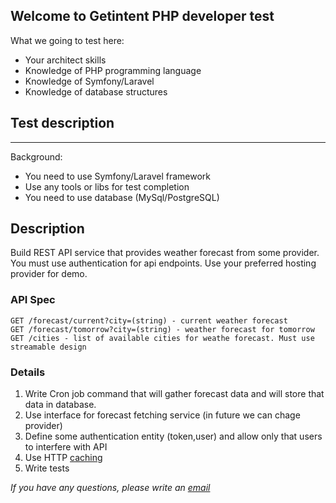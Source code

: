## Welcome to Getintent PHP developer test

What we going to test here:

* Your architect skills
* Knowledge of PHP programming language
* Knowledge of Symfony/Laravel
* Knowledge of database structures


## Test description

---

Background:

* You need to use Symfony/Laravel framework
* Use any tools or libs for test completion
* You need to use database (MySql/PostgreSQL)

## Description

Build REST API service that provides weather forecast from 
some provider. You must use authentication for api endpoints.
Use your preferred hosting provider for demo.

### API Spec

```
GET /forecast/current?city=(string) - current weather forecast
GET /forecast/tomorrow?city=(string) - weather forecast for tomorrow
GET /cities - list of available cities for weathe forecast. Must use streamable design
```

### Details

1. Write Cron job command that will gather forecast data and will 
   store that data in database. 
2. Use interface for forecast fetching service (in future we can chage provider)
3. Define some authentication entity (token,user) and allow only that users to 
   interfere with API
4. Use HTTP [caching][http-caching]
5. Write tests

_If you have any questions, please write an [email][email]_


[http-caching]: https://developers.google.com/web/fundamentals/performance/optimizing-content-efficiency/http-caching
[email]: mailto:andrew.lykov@yandex.ru